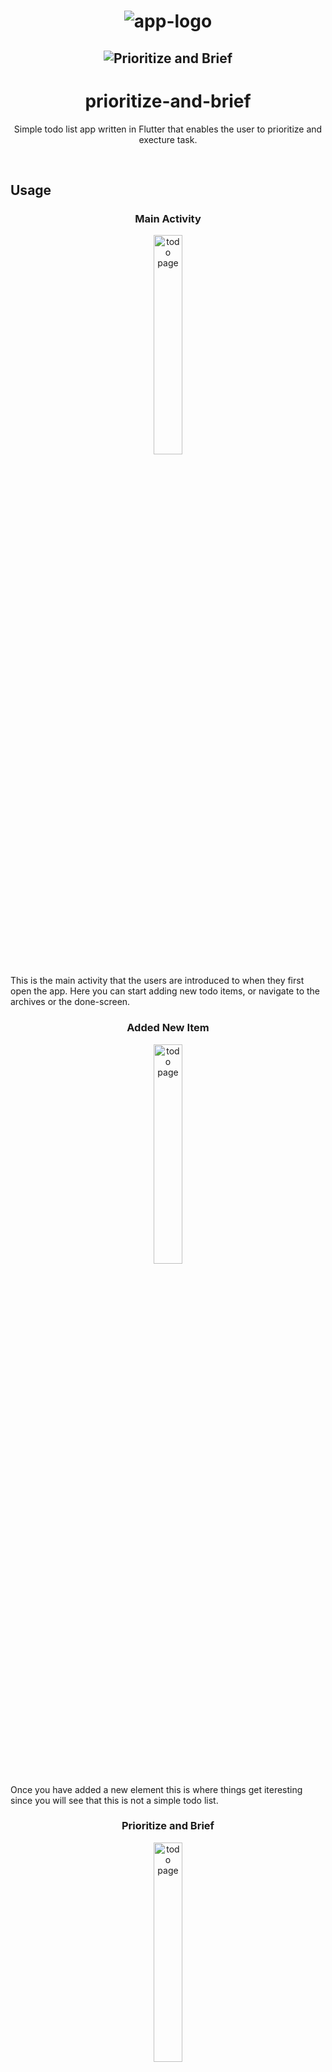 <h1 align="center">
  <img src="images/app_logo2.png" alt="app-logo" />
</h1>

<h2 align="center">
  <img alt="Prioritize and Brief" src="">
 </h2>
 
 <div align="center">
  <h1>prioritize-and-brief</h2>
  <p>Simple todo list app written in Flutter that enables the user to prioritize and execture task.<p> 
  <br>
 </div>

 <section>
    <h2 align="left">Usage</h2>
    <h3 align="center">Main Activity</h3>
    <div align="center">
        <img src="https://user-images.githubusercontent.com/21181457/76329019-653e9880-62c2-11ea-9bf0-a0fd5d6fb52c.jpg" 
             alt="todo page"
             width="30%"
             height="auto"
             >
    </div>
    <p align="left">
        This is the main activity that the users are introduced to when they first open the app. Here you can start adding new todo items, or navigate to the archives or the done-screen. 
    </p>
    <h3 align="center">Added New Item</h3>
    <div align="center">
        <img src="https://user-images.githubusercontent.com/21181457/76331022-f0b92900-62c4-11ea-8395-18e7be3233dd.jpg" 
             alt="todo page"
             width="30%"
             height="auto"
             >
    </div>
    <p align="left">
    Once you have added a new element this is where things get iteresting since you will see that this is not a simple todo list.
    </p>
    <h3 align="center">Prioritize and Brief</h3>
    <div align="center">
        <img src="https://user-images.githubusercontent.com/21181457/76331567-b4d29380-62c5-11ea-8128-19ef508aa0c9.jpg" 
             alt="todo page"
             width="30%"
             height="auto"
             >
    </div>
    <p align="left">
    You can begin to prioritize your tasks, and give yourself a little brief before commencing to complete your task. In order for you to brief you will have to tap on the verticle 3-dotted icon 
    which will open up a popup menu.
    </p>
    <h3 align="center">And Much More.</h3>
    <p align="left">
    There is alot more to descover about the app, and so I plan to make a gif later on to show more of the features! If you cannot wait till then click here to download!
    </p>
 </section>
 <br>
 <section>
    <h2 align="left">API</h2>
    <p align="left">
    Lorem ipsum dolor sit amet, consectetur adipiscing elit, sed do eiusmod tempor incididunt ut labore et dolore magna aliqua. Viverra accumsan in nisl nisi scelerisque eu ultrices vitae auctor. At ultrices mi tempus imperdiet nulla malesuada pellentesque elit.
    </p>
 </section>
 <br>
 <section>
    <h2 align="left">Installation</h2>
    <p align="center">
    Lorem ipsum dolor sit amet, consectetur adipiscing elit, sed do eiusmod tempor incididunt ut labore et dolore magna aliqua. Viverra accumsan in nisl nisi scelerisque eu ultrices vitae auctor. At ultrices mi tempus imperdiet nulla malesuada pellentesque elit.
    </p>
 </section>
 <br>
 <section>
    <h2 align="left">License</h2>
    <p align="center">
    Lorem ipsum dolor sit amet, consectetur adipiscing elit, sed do eiusmod tempor incididunt ut labore et dolore magna aliqua. Viverra accumsan in nisl nisi scelerisque eu ultrices vitae auctor. At ultrices mi tempus imperdiet nulla malesuada pellentesque elit.
    </p>
 </section>
 <section>
    <h2 align="left">FAQ</h2>
    <p align="center">
    Lorem ipsum dolor sit amet, consectetur adipiscing elit, sed do eiusmod tempor incididunt ut labore et dolore magna aliqua. Viverra accumsan in nisl nisi scelerisque eu ultrices vitae auctor. At ultrices mi tempus imperdiet nulla malesuada pellentesque elit.
    </p>
 </section>
